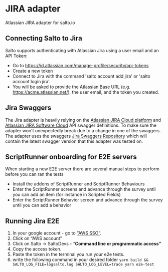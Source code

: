# JIRA adapter

Atlassian JIRA adapter for salto.io

## Connecting Salto to Jira

Salto supports authenticating with Atlassian Jira using a user email and an API Token:

- Go to https://id.atlassian.com/manage-profile/security/api-tokens
- Create a new token
- Connect to Jira with the command 'salto account add jira' or 'salto account login jira'.
- You will be asked to provide the Atlassian Base URL (e.g. https://acme.atlassian.net/), the user email, and the token you created.

## Jira Swaggers

The Jira adapter is heavily relying on the [Atlassian JIRA Cloud platform](https://developer.atlassian.com/cloud/jira/platform/rest/v3/) and [Atlassian JIRA Software Cloud](https://developer.atlassian.com/cloud/jira/software/rest) API swagger definitions.
To make sure the adapter won't unexpectedly break due to a change in one of the swaggers. The adapter uses the swaggers [Jira Swaggers Repository](https://github.com/salto-io/jira-swaggers) which will contain the latest swagger version that this adapter was tested on.

## ScriptRunner onboarding for E2E servers

When starting a new E2E server there are several manual steps to perform before you can ran the tests

- Install the addons of ScriptRunner and ScriptRunner Behaviours
- Enter the ScriptRunner screens and advance through the survey until you can add an item (for instance in Scripted Fields)
- Enter the ScriptRunner Behavior screen and advance through the survey until you can add a behavior

## Running Jira E2E

1. In your google account - go to [“AWS SSO”](https://accounts.google.com/AccountChooser/signinchooser?continue=https%3A%2F%2Faccounts.google.com%2Fo%2Fsaml2%2Finitsso%3Fidpid%3DC017078mt%26spid%3D348223541558%26forceauthn%3Dfalse%26from_login%3D1%26as%3DYx6XoVhSvv-tceibsGj1QkaQCSWrFbsUFvrNT1pyXK0&ltmpl=popup&btmpl=authsub&scc=1&oauth=1&theme=glif&flowName=GlifWebSignIn&flowEntry=AccountChooser).
2. Click on “AWS account”
3. Click on Salto → SaltoDevs - “**Command line or programmatic access”**
4. Copy the access token.
5. Paste the token in the terminal you run your e2e tests.
6. write the following command in your desired folder `yarn build && SALTO_LOG_FILE=logsalto.log SALTO_LOG_LEVEL=trace yarn e2e-test`
